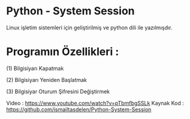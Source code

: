 # Python - System Session

Linux işletim sistemleri için geliştirilmiş ve python dili ile
yazılmışdır.

# Programın Özellikleri :

(1) Bilgisiyarı Kapatmak

(2) Bilgisiyarı Yeniden Başlatmak

(3) Bilgisiyar Oturum Şifresini Değiştirmek

Video : https://www.youtube.com/watch?v=pTbmfbgSSLk
Kaynak Kod : https://github.com/ismailtasdelen/Python-System-Session
